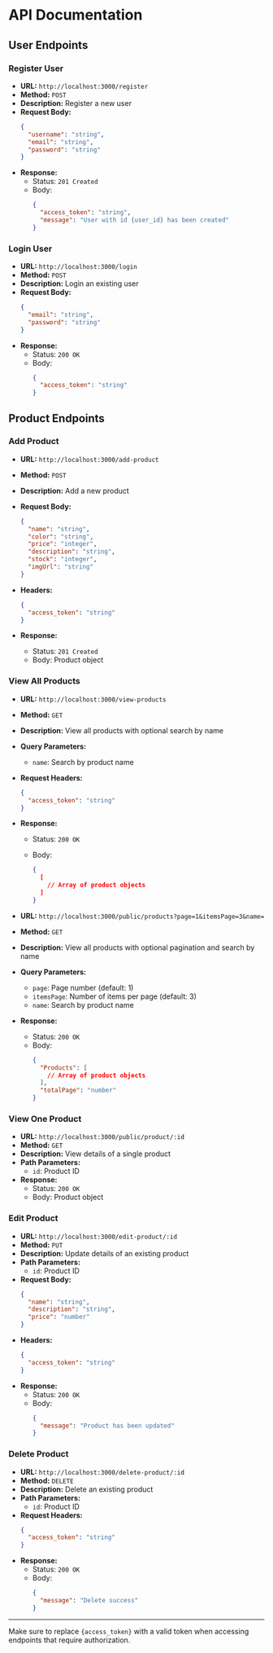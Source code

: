 # API Documentation

## User Endpoints

### Register User

- **URL:** `http://localhost:3000/register`
- **Method:** `POST`
- **Description:** Register a new user
- **Request Body:**
  ```json
  {
    "username": "string",
    "email": "string",
    "password": "string"
  }
  ```
- **Response:**
  - Status: `201 Created`
  - Body:
    ```json
    {
      "access_token": "string",
      "message": "User with id {user_id} has been created"
    }
    ```

### Login User

- **URL:** `http://localhost:3000/login`
- **Method:** `POST`
- **Description:** Login an existing user
- **Request Body:**
  ```json
  {
    "email": "string",
    "password": "string"
  }
  ```
- **Response:**
  - Status: `200 OK`
  - Body:
    ```json
    {
      "access_token": "string"
    }
    ```

## Product Endpoints

### Add Product

- **URL:** `http://localhost:3000/add-product`
- **Method:** `POST`
- **Description:** Add a new product
- **Request Body:**
  ```json
  {
    "name": "string",
    "color": "string",
    "price": "integer",
    "description": "string",
    "stock": "integer",
    "imgUrl": "string"
  }
  ```
- **Headers:**

  ```json
  {
    "access_token": "string"
  }
  ```

- **Response:**
  - Status: `201 Created`
  - Body: Product object

### View All Products

- **URL:** `http://localhost:3000/view-products`
- **Method:** `GET`
- **Description:** View all products with optional search by name
- **Query Parameters:**
  - `name`: Search by product name
- **Request Headers:**
  ```json
  {
    "access_token": "string"
  }
  ```
- **Response:**

  - Status: `200 OK`
  - Body:

    ```json
    {
      [
        // Array of product objects
      ]
    }
    ```

- **URL:** `http://localhost:3000/public/products?page=1&itemsPage=3&name=`
- **Method:** `GET`
- **Description:** View all products with optional pagination and search by name
- **Query Parameters:**
  - `page`: Page number (default: 1)
  - `itemsPage`: Number of items per page (default: 3)
  - `name`: Search by product name
- **Response:**
  - Status: `200 OK`
  - Body:
    ```json
    {
      "Products": [
        // Array of product objects
      ],
      "totalPage": "number"
    }
    ```

### View One Product

- **URL:** `http://localhost:3000/public/product/:id`
- **Method:** `GET`
- **Description:** View details of a single product
- **Path Parameters:**
  - `id`: Product ID
- **Response:**
  - Status: `200 OK`
  - Body: Product object

### Edit Product

- **URL:** `http://localhost:3000/edit-product/:id`
- **Method:** `PUT`
- **Description:** Update details of an existing product
- **Path Parameters:**
  - `id`: Product ID
- **Request Body:**
  ```json
  {
    "name": "string",
    "description": "string",
    "price": "number"
  }
  ```
- **Headers:**
  ```json
  {
    "access_token": "string"
  }
- **Response:**
  - Status: `200 OK`
  - Body:
    ```json
    {
      "message": "Product has been updated"
    }
    ```


### Delete Product

- **URL:** `http://localhost:3000/delete-product/:id`
- **Method:** `DELETE`
- **Description:** Delete an existing product
- **Path Parameters:**
  - `id`: Product ID
- **Request Headers:**
  ```json
  {
    "access_token": "string"
  }
- **Response:**
  - Status: `200 OK`
  - Body:
    ```json
    {
      "message": "Delete success"
    }
    ```

---

Make sure to replace `{access_token}` with a valid token when accessing endpoints that require authorization.
